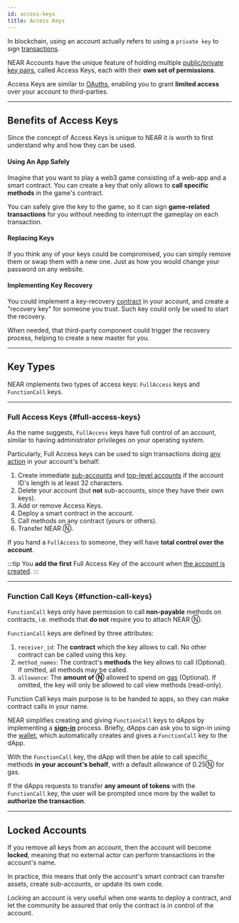 ```yaml
---
id: access-keys
title: Access Keys
---
```

In blockchain, using an account actually refers to using a `private key` to sign [transactions](../transactions/overview.md).

NEAR Accounts have the unique feature of holding multiple [public/private key pairs](https://en.wikipedia.org/wiki/Public-key_cryptography),
called Access Keys, each with their **own set of permissions**.

Access Keys are similar to [OAuths](https://en.wikipedia.org/wiki/OAuth), enabling you to grant **limited access** over your account
to third-parties.

---

## Benefits of Access Keys
Since the concept of Access Keys is unique to NEAR it is worth to first understand why and how they can be used.

#### Using An App Safely
Imagine that you want to play a web3 game consisting of a web-app and a smart contract. You can create a key that only
allows to **call specific methods** in the game's contract.

You can safely give the key to the game, so it can sign **game-related transactions** for you without needing to interrupt
the gameplay on each transaction.

#### Replacing Keys
If you think any of your keys could be compromised, you can simply remove them or swap them with a new one. Just as how
you would change your password on any website.

#### Implementing Key Recovery
You could implement a key-recovery [contract](smartcontract.md) in your account, and create a
"recovery key" for someone you trust. Such key could only be used to start the recovery.

When needed, that third-party component could trigger the recovery process, helping to create a new master for you.

---

## Key Types

NEAR implements two types of access keys: `FullAccess` keys and `FunctionCall` keys.

<hr class="subsection" />

### Full Access Keys {#full-access-keys}
As the name suggests, `FullAccess` keys have full control of an account, similar to having administrator privileges on your operating system. 

Particularly, Full Access keys can be used to sign transactions doing [any action](https://nomicon.io/RuntimeSpec/Actions) in your account's behalf:

1. Create immediate [sub-accounts](account-id.md#rules-for-creating-named-accounts) and [top-level accounts](account-id.md#named-accounts) if the account ID's length is at least 32 characters.
2. Delete your account (but **not** sub-accounts, since they have their own keys).
3. Add or remove Access Keys.
4. Deploy a smart contract in the account.
5. Call methods on any contract (yours or others).
6. Transfer NEAR Ⓝ.

If you hand a `FullAccess` to someone, they will have **total control over the account**.

:::tip
You **add the first** Full Access Key of the account when [the account is created](creating-accounts.md).
:::

<hr class="subsection" />

### Function Call Keys {#function-call-keys}

`FunctionCall` keys only have permission to call **non-payable** methods on contracts, i.e. methods that **do not** require you to attach NEAR Ⓝ.

`FunctionCall` keys are defined by three attributes:
1. `receiver_id`: The **contract** which the key allows to call. No other contract can be called using this key.
2. `method_names`: The contract's **methods** the key allows to call (Optional). If omitted, all methods may be called.
3. `allowance`: The **amount of Ⓝ** allowed to spend on [gas](../transactions/gas.md) (Optional). If omitted, the key will only be allowed to call view methods (read-only).

Function Call keys main purpose is to be handed to apps, so they can make contract calls in your name.

NEAR simplifies creating and giving `FunctionCall` keys to dApps by implementing a [**sign-in**](../../../2.develop/integrate/frontend.md#user-sign-in) process. Briefly, dApps
can ask you to sign-in using the [wallet](https://testnet.mynearwallet.com), which automatically creates and gives a `FunctionCall` key to the dApp.

With the `FunctionCall` key, the dApp will then be able to call specific methods **in your account's behalf**, with a default allowance of 0.25Ⓝ for gas.

If the dApps requests to transfer **any amount of tokens** with the `FunctionCall` key, the user will be prompted once more by the wallet to **authorize the transaction**.


---

## Locked Accounts
If you remove all keys from an account, then the account will become **locked**, meaning that no external actor can perform transactions in the
account's name.

In practice, this means that only the account's smart contract can transfer assets, create sub-accounts, or update its own code.

Locking an account is very useful when one wants to deploy a contract, and let the community be assured that only the contract is in control of the account.
